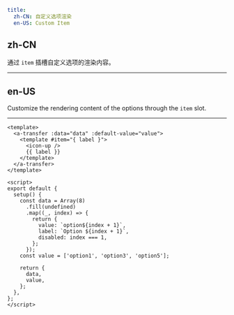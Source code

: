 ```yaml
title:
  zh-CN: 自定义选项渲染
  en-US: Custom Item
```

## zh-CN

通过 `item` 插槽自定义选项的渲染内容。

---

## en-US

Customize the rendering content of the options through the `item` slot.

---

```vue
<template>
  <a-transfer :data="data" :default-value="value">
    <template #item="{ label }">
      <icon-up />
      {{ label }}
    </template>
  </a-transfer>
</template>

<script>
export default {
  setup() {
    const data = Array(8)
      .fill(undefined)
      .map((_, index) => {
        return {
          value: `option${index + 1}`,
          label: `Option ${index + 1}`,
          disabled: index === 1,
        };
      });
    const value = ['option1', 'option3', 'option5'];

    return {
      data,
      value,
    };
  },
};
</script>
```

